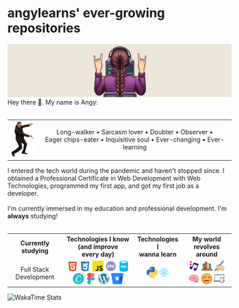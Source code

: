 <main class="container">
    <h1>angylearns' ever-growing repositories</h1>
            <img src="img/header4.png">
    <section>
        Hey there 🤘. My name is Angy: <br><br>
        <table align="center">
            <tr>
                <td><img src="img/willsmith.png" width="60px"></td>
                <td align="center">Long-walker • Sarcasm lover • Doubter • Observer •<br> Eager chips-eater • Inquisitive soul • Ever-changing • Ever-learning</td>
            </tr>
        </table>
        I entered the tech world during the pandemic and haven't stopped since. I obtained a Professional Certificate in Web Development with Web Technologies, programmed my first app, and got my first job as a developer. 
        <br><br>
        I'm currently immersed in my education and professional development. I'm <strong>always</strong> studying!
    </section><br>
        <table align="center">
            <tr>
                <th>Currently studying</th>
                <th>Technologies I know (and improve <br> every day)</th>
                <th>Technologies I<br>wanna learn</th>
                <th>My world revolves around</th>
            </tr>
            <tr>
                <td align="center">Full Stack Development</td>
                <td align="center">
                    <img src="img/icons/html.svg" style="height: 25px;">
                    <img src="img/icons/css.svg" style="height: 25px;">
                    <img src="img/icons/js.svg" style="height: 25px;">
                    <img src="img/icons/php.svg" style="height: 25px;">
                    <img src="img/icons/sql.svg" style="height: 25px;">
                    <img src="img/icons/canva.svg" style="height: 25px;">
                    <img src="img/icons/figma.svg" style="height: 25px;">
                    <img src="img/icons/wp.svg" style="height: 25px;">
                    <img src="img/icons/bitbucket.svg" style="height: 25px;">
                </td>
                <td align="center">
                    <img src="img/icons/python.svg" style="height: 25px;">
                    <img src="img/icons/react.svg" style="height: 25px;">
                </td>
                <td align="center">
                    <img src="img/icons/music.svg" style="height: 25px;">
                    <img src="img/icons/books.svg" style="height: 25px;">
                    <img src="img/icons/writing.svg" style="height: 25px;">
                    <img src="img/icons/brain.svg" style="height: 25px;">
                    <img src="img/icons/laughing.svg" style="height: 25px;">
                    <img src="img/icons/devices.svg" style="height: 25px;">
                </td>
            </tr>
        </table>
    </section>
</main>

 ![WakaTime Stats](https://github-readme-stats.vercel.app/api/wakatime?username=angylearns&layout=compact&custom_title=How%20obsessed%20I%20am%20with%20coding&theme=highcontrast)
